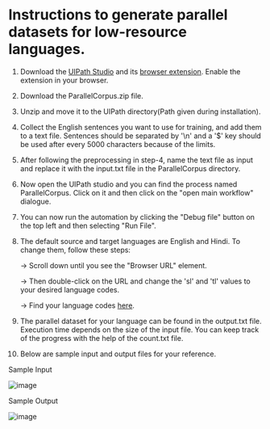 # Instructions to generate parallel datasets for low-resource languages.

1) Download the [UIPath Studio](https://www.uipath.com/product/studio) and its [browser extension](https://docs.uipath.com/studio/standalone/2023.4/user-guide/extension-for-chrome). Enable the extension in your browser.
2) Download the ParallelCorpus.zip file.
3) Unzip and move it to the UIPath directory(Path given during installation).
4) Collect the English sentences you want to use for training, and add them to a text file.
   Sentences should be separated by '\n' and a '$' key should be used after every 5000
   characters because of the limits.
5) After following the preprocessing in step-4, name the text file as input and replace it with
   the input.txt file in the ParallelCorpus directory.
6) Now open the UIPath studio and you can find the process named ParallelCorpus. Click on it
   and then click on the "open main workflow" dialogue.
7) You can now run the automation by clicking the "Debug file" button on the top left and then
   selecting "Run File".
8) The default source and target languages are English and Hindi. To change them, follow these
   steps:
   
   -> Scroll down until you see the "Browser URL" element.
   
   -> Then double-click on the URL and change the 'sl' and 'tl' values to your desired language codes.

   -> Find your language codes [here](https://cloud.google.com/translate/docs/languages).
10) The parallel dataset for your language can be found in the output.txt file. Execution time depends on the size of the input file. You can keep track of the progress with the help of the count.txt file.
11) Below are sample input and output files for your reference.

Sample Input

![image](https://github.com/PrudhvirajuChekuri/NeuralMachineTranslator/assets/96725900/b3beece0-02a5-417d-98f3-fdec00ab44b8)


Sample Output

![image](https://github.com/PrudhvirajuChekuri/NeuralMachineTranslator/assets/96725900/cda52f75-d06b-4db8-a430-ef520e007380)
